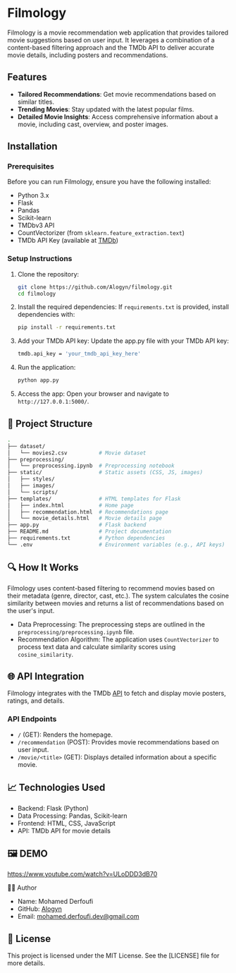 # Filmology

Filmology is a movie recommendation web application that provides tailored movie suggestions based on user input. It leverages a combination of a content-based filtering approach and the TMDb API to deliver accurate movie details, including posters and recommendations.

## Features

- **Tailored Recommendations**: Get movie recommendations based on similar titles.
- **Trending Movies**: Stay updated with the latest popular films.
- **Detailed Movie Insights**: Access comprehensive information about a movie, including cast, overview, and poster images.

## Installation

### Prerequisites

Before you can run Filmology, ensure you have the following installed:

- Python 3.x
- Flask
- Pandas
- Scikit-learn
- TMDbv3 API
- CountVectorizer (from `sklearn.feature_extraction.text`)
- TMDb API Key (available at [TMDb](https://www.themoviedb.org))

### Setup Instructions

1. Clone the repository:
   ```bash
   git clone https://github.com/Alogyn/filmology.git
   cd filmology
   ```

2. Install the required dependencies: If `requirements.txt` is provided, install dependencies with:
   ```bash
   pip install -r requirements.txt
   ```

3. Add your TMDb API key:
Update the app.py file with your TMDb API key:
   ```bash
   tmdb.api_key = 'your_tmdb_api_key_here'
   ```

4. Run the application:
   ```bash
   python app.py
   ```

5. Access the app:
Open your browser and navigate to `http://127.0.0.1:5000/`.

## 📂 Project Structure
   ```bash
.
├── dataset/
│   └── movies2.csv          # Movie dataset
├── preprocessing/
│   └── preprocessing.ipynb  # Preprocessing notebook
├── static/                  # Static assets (CSS, JS, images)
│   ├── styles/
│   ├── images/
│   └── scripts/
├── templates/               # HTML templates for Flask
│   ├── index.html           # Home page
│   ├── recommendation.html  # Recommendations page
│   └── movie_details.html   # Movie details page
├── app.py                   # Flask backend
├── README.md                # Project documentation
├── requirements.txt         # Python dependencies
└── .env                     # Environment variables (e.g., API keys)
  ```

## 🔍 How It Works
Filmology uses content-based filtering to recommend movies based on their metadata (genre, director, cast, etc.). The system calculates the cosine similarity between movies and returns a list of recommendations based on the user's input.

- Data Preprocessing: The preprocessing steps are outlined in the `preprocessing/preprocessing.ipynb` file.
- Recommendation Algorithm: The application uses `CountVectorizer` to process text data and calculate similarity scores using `cosine_similarity`.

## 🌐 API Integration
Filmology integrates with the TMDb [API](https://developer.themoviedb.org/reference/intro/getting-started) to fetch and display movie posters, ratings, and details.

### API Endpoints
- `/` (GET): Renders the homepage.
- `/recommendation` (POST): Provides movie recommendations based on user input.
- `/movie/<title>` (GET): Displays detailed information about a specific movie.

## 📈 Technologies Used
- Backend: Flask (Python)
- Data Processing: Pandas, Scikit-learn
- Frontend: HTML, CSS, JavaScript
- API: TMDb API for movie details

## 🖼️ DEMO
https://www.youtube.com/watch?v=ULoDDD3dB70

👨‍💻 Author
- Name: Mohamed Derfoufi
- GitHub: [Alogyn](https://github.com/Alogyn)
- Email: mohamed.derfoufi.dev@gmail.com

## 📝 License
This project is licensed under the MIT License. See the [LICENSE] file for more details.
